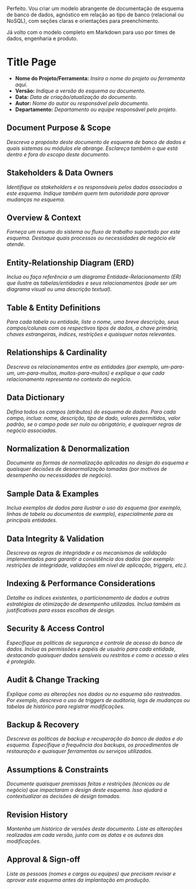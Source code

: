 Perfeito. Vou criar um modelo abrangente de documentação de esquema de banco de dados, agnóstico em relação ao tipo de banco (relacional ou NoSQL), com seções claras e orientações para preenchimento.

Já volto com o modelo completo em Markdown para uso por times de dados, engenharia e produto.


# Title Page

* **Nome do Projeto/Ferramenta:** *Insira o nome do projeto ou ferramenta aqui.*
* **Versão:** *Indique a versão do esquema ou documento.*
* **Data:** *Data de criação/atualização do documento.*
* **Autor:** *Nome do autor ou responsável pelo documento.*
* **Departamento:** *Departamento ou equipe responsável pelo projeto.*

## Document Purpose & Scope

*Descreva o propósito deste documento de esquema de banco de dados e quais sistemas ou módulos ele abrange. Esclareça também o que está dentro e fora do escopo deste documento.*

## Stakeholders & Data Owners

*Identifique os stakeholders e os responsáveis pelos dados associados a este esquema. Indique também quem tem autoridade para aprovar mudanças no esquema.*

## Overview & Context

*Forneça um resumo do sistema ou fluxo de trabalho suportado por este esquema. Destaque quais processos ou necessidades de negócio ele atende.*

## Entity-Relationship Diagram (ERD)

*Inclua ou faça referência a um diagrama Entidade-Relacionamento (ER) que ilustre as tabelas/entidades e seus relacionamentos (pode ser um diagrama visual ou uma descrição textual).*

## Table & Entity Definitions

*Para cada tabela ou entidade, liste o nome, uma breve descrição, seus campos/colunas com os respectivos tipos de dados, a chave primária, chaves estrangeiras, índices, restrições e quaisquer notas relevantes.*

## Relationships & Cardinality

*Descreva os relacionamentos entre as entidades (por exemplo, um-para-um, um-para-muitos, muitos-para-muitos) e explique o que cada relacionamento representa no contexto do negócio.*

## Data Dictionary

*Defina todos os campos (atributos) do esquema de dados. Para cada campo, inclua: nome, descrição, tipo de dado, valores permitidos, valor padrão, se o campo pode ser nulo ou obrigatório, e quaisquer regras de negócio associadas.*

## Normalization & Denormalization

*Documente as formas de normalização aplicadas no design do esquema e quaisquer decisões de desnormalização tomadas (por motivos de desempenho ou necessidades de negócio).*

## Sample Data & Examples

*Inclua exemplos de dados para ilustrar o uso do esquema (por exemplo, linhas de tabela ou documentos de exemplo), especialmente para as principais entidades.*

## Data Integrity & Validation

*Descreva as regras de integridade e os mecanismos de validação implementados para garantir a consistência dos dados (por exemplo: restrições de integridade, validações em nível de aplicação, triggers, etc.).*

## Indexing & Performance Considerations

*Detalhe os índices existentes, o particionamento de dados e outras estratégias de otimização de desempenho utilizadas. Inclua também as justificativas para essas escolhas de design.*

## Security & Access Control

*Especifique as políticas de segurança e controle de acesso do banco de dados. Inclua as permissões e papéis de usuário para cada entidade, destacando quaisquer dados sensíveis ou restritos e como o acesso a eles é protegido.*

## Audit & Change Tracking

*Explique como as alterações nos dados ou no esquema são rastreadas. Por exemplo, descreva o uso de triggers de auditoria, logs de mudanças ou tabelas de histórico para registrar modificações.*

## Backup & Recovery

*Descreva as políticas de backup e recuperação do banco de dados e do esquema. Especifique a frequência dos backups, os procedimentos de restauração e quaisquer ferramentas ou serviços utilizados.*

## Assumptions & Constraints

*Documente quaisquer premissas feitas e restrições (técnicas ou de negócio) que impactaram o design deste esquema. Isso ajudará a contextualizar as decisões de design tomadas.*

## Revision History

*Mantenha um histórico de versões deste documento. Liste as alterações realizadas em cada versão, junto com as datas e os autores das modificações.*

## Approval & Sign-off

*Liste as pessoas (nomes e cargos ou equipes) que precisam revisar e aprovar este esquema antes da implantação em produção.*
